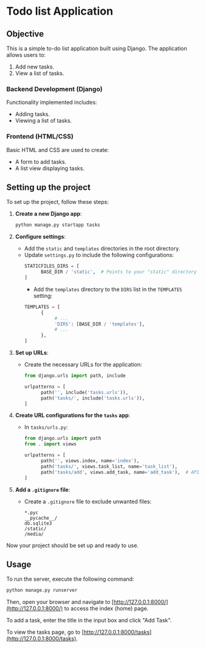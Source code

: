# Todo list Application
## Objective
This is a simple to-do list application built using Django. The application allows users to:

1. Add new tasks.
2. View a list of tasks.

### Backend Development (Django)

Functionality implemented includes:
- Adding tasks.
- Viewing a list of tasks.

### Frontend (HTML/CSS)

Basic HTML and CSS are used to create:
- A form to add tasks.
- A list view displaying tasks.

## Setting up the project
To set up the project, follow these steps:

1. **Create a new Django app**:
    ```bash
    python manage.py startapp tasks
    ```

2. **Configure settings**:
    - Add the `static` and `templates` directories in the root directory.
    - Update `settings.py` to include the following configurations:
      ```python
      STATICFILES_DIRS = [
            BASE_DIR / 'static',  # Points to your "static" directory
      ]
      ```
      - Add the `templates` directory to the `DIRS` list in the `TEMPLATES` setting:
      ```python
      TEMPLATES = [
            {
                 # ...
                 'DIRS': [BASE_DIR / 'templates'],
                 # ...
            },
      ]
      ```

3. **Set up URLs**:
    - Create the necessary URLs for the application:
      ```python
      from django.urls import path, include

      urlpatterns = [
            path('', include('tasks.urls')),
            path('tasks/', include('tasks.urls')),
      ]
      ```

4. **Create URL configurations for the `tasks` app**:
    - In `tasks/urls.py`:
      ```python
      from django.urls import path
      from . import views

      urlpatterns = [
            path('', views.index, name='index'),
            path('tasks/', views.task_list, name='task_list'),
            path('tasks/add', views.add_task, name='add_task'),  # API usage to add a task
      ]
      ```

5. **Add a `.gitignore` file**:
    - Create a `.gitignore` file to exclude unwanted files:
      ```
      *.pyc
      __pycache__/
      db.sqlite3
      /static/
      /media/
      ```

Now your project should be set up and ready to use.

## Usage

To run the server, execute the following command:
```bash
python manage.py runserver
```

Then, open your browser and navigate to [http://127.0.0.1:8000/](http://127.0.0.1:8000/) to access the index (home) page.

To add a task, enter the title in the input box and click "Add Task".

To view the tasks page, go to [http://127.0.0.1:8000/tasks](http://127.0.0.1:8000/tasks).
